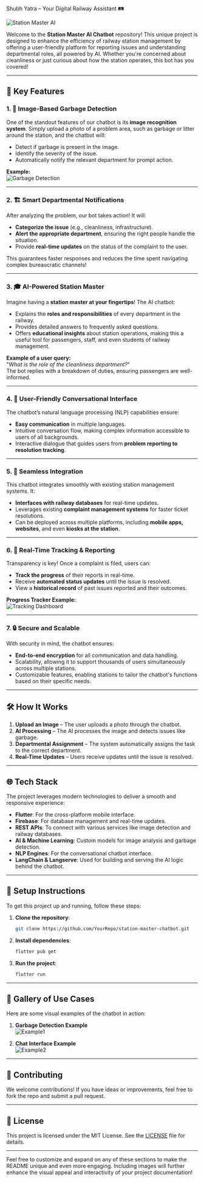 Shubh Yatra – Your Digital Railway Assistant 🛤️

![Station Master AI](path-to-your-image.png)

Welcome to the **Station Master AI Chatbot** repository! This unique project is designed to enhance the efficiency of railway station management by offering a user-friendly platform for reporting issues and understanding departmental roles, all powered by AI. Whether you're concerned about cleanliness or just curious about how the station operates, this bot has you covered!

---

## 🌟 **Key Features**

### 1. 📸 **Image-Based Garbage Detection**
One of the standout features of our chatbot is its **image recognition system**. Simply upload a photo of a problem area, such as garbage or litter around the station, and the chatbot will:
   - Detect if garbage is present in the image.
   - Identify the severity of the issue.
   - Automatically notify the relevant department for prompt action.

**Example:**  
![Garbage Detection](path-to-garbage-detection-image.png)

---

### 2. 🏗️ **Smart Departmental Notifications**
After analyzing the problem, our bot takes action! It will:
   - **Categorize the issue** (e.g., cleanliness, infrastructure).
   - **Alert the appropriate department**, ensuring the right people handle the situation.
   - Provide **real-time updates** on the status of the complaint to the user.

This guarantees faster responses and reduces the time spent navigating complex bureaucratic channels!

---

### 3. 🎓 **AI-Powered Station Master**
Imagine having a **station master at your fingertips**! The AI chatbot:
   - Explains the **roles and responsibilities** of every department in the railway.
   - Provides detailed answers to frequently asked questions.
   - Offers **educational insights** about station operations, making this a useful tool for passengers, staff, and even students of railway management.

**Example of a user query:**  
"_What is the role of the cleanliness department?_"  
The bot replies with a breakdown of duties, ensuring passengers are well-informed.

---

### 4. 💬 **User-Friendly Conversational Interface**
The chatbot’s natural language processing (NLP) capabilities ensure:
   - **Easy communication** in multiple languages.
   - Intuitive conversation flow, making complex information accessible to users of all backgrounds.
   - Interactive dialogue that guides users from **problem reporting to resolution tracking**.

---

### 5. 🚀 **Seamless Integration**
This chatbot integrates smoothly with existing station management systems. It:
   - **Interfaces with railway databases** for real-time updates.
   - Leverages existing **complaint management systems** for faster ticket resolutions.
   - Can be deployed across multiple platforms, including **mobile apps, websites**, and even **kiosks at the station**.

---

### 6. 🔄 **Real-Time Tracking & Reporting**
Transparency is key! Once a complaint is filed, users can:
   - **Track the progress** of their reports in real-time.
   - Receive **automated status updates** until the issue is resolved.
   - View a **historical record** of past issues reported and their outcomes.

**Progress Tracker Example:**  
![Tracking Dashboard](path-to-tracking-dashboard-image.png)

---

### 7. 🔒 **Secure and Scalable**
With security in mind, the chatbot ensures:
   - **End-to-end encryption** for all communication and data handling.
   - Scalability, allowing it to support thousands of users simultaneously across multiple stations.
   - Customizable features, enabling stations to tailor the chatbot's functions based on their specific needs.

---

## 🛠️ **How It Works** 

1. **Upload an Image** – The user uploads a photo through the chatbot.
2. **AI Processing** – The AI processes the image and detects issues like garbage.
3. **Departmental Assignment** – The system automatically assigns the task to the correct department.
4. **Real-Time Updates** – Users receive updates until the issue is resolved.

---

## 🌐 **Tech Stack**
The project leverages modern technologies to deliver a smooth and responsive experience:
   - **Flutter**: For the cross-platform mobile interface.
   - **Firebase**: For database management and real-time updates.
   - **REST APIs**: To connect with various services like image detection and railway databases.
   - **AI & Machine Learning**: Custom models for image analysis and garbage detection.
   - **NLP Engines**: For the conversational chatbot interface.
   - **LangChain & Langserve**: Used for building and serving the AI logic behind the chatbot.

---

## 🔧 **Setup Instructions**

To get this project up and running, follow these steps:

1. **Clone the repository**:
   ```bash
   git clone https://github.com/YourRepo/station-master-chatbot.git
   ```
2. **Install dependencies**:
   ```bash
   flutter pub get
   ```
3. **Run the project**:
   ```bash
   flutter run
   ```

---

## 📸 **Gallery of Use Cases**
Here are some visual examples of the chatbot in action:

1. **Garbage Detection Example**  
   ![Example1](path-to-use-case-image1.png)

2. **Chat Interface Example**  
   ![Example2](path-to-use-case-image2.png)

---

## 🤝 **Contributing**

We welcome contributions! If you have ideas or improvements, feel free to fork the repo and submit a pull request.

---

## 📝 **License**
This project is licensed under the MIT License. See the [LICENSE](LICENSE) file for details.

---

Feel free to customize and expand on any of these sections to make the README unique and even more engaging. Including images will further enhance the visual appeal and interactivity of your project documentation!
